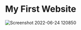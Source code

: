# My First Website
![Screenshot 2022-06-24 120850](https://user-images.githubusercontent.com/107742801/175477645-48ffd762-035f-49a5-b3d7-94cc94218bef.png)
